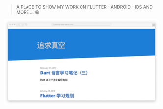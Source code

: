 > A  PLACE TO SHOW MY WORK ON FLUTTER - ANDROID - IOS AND MORE ... 😀

[<img src="assets/images/screenshot.jpg" align="center" width="650">](https://soragui.com)
